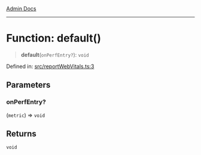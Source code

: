 [Admin Docs](/)

***

# Function: default()

> **default**(`onPerfEntry?`): `void`

Defined in: [src/reportWebVitals.ts:3](https://github.com/PalisadoesFoundation/talawa-admin/blob/main/src/reportWebVitals.ts#L3)

## Parameters

### onPerfEntry?

(`metric`) => `void`

## Returns

`void`
